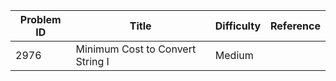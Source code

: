 | Problem ID | Title | Difficulty | Reference
| --- | --- | --- | ---
| 2976 | Minimum Cost to Convert String I | Medium | 
